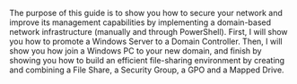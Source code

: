 The purpose of this guide is to show you how to secure your network and improve its management capabilities by implementing a domain-based network infrastructure (manually and through PowerShell). First, I will show you how to promote a Windows Server to a Domain Controller. Then, I will show you how join a Windows PC to your new domain, and finish by showing you how to build an efficient file-sharing environment by creating and combining a File Share, a Security Group, a GPO and a Mapped Drive.